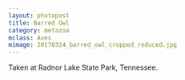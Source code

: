 ```yaml
---
layout: photopost 
title: Barred Owl
category: metazoa
mclass: Aves
mimage: 20170324_barred_owl_cropped_reduced.jpg
---
```



Taken at Radnor Lake State Park, Tennessee.
